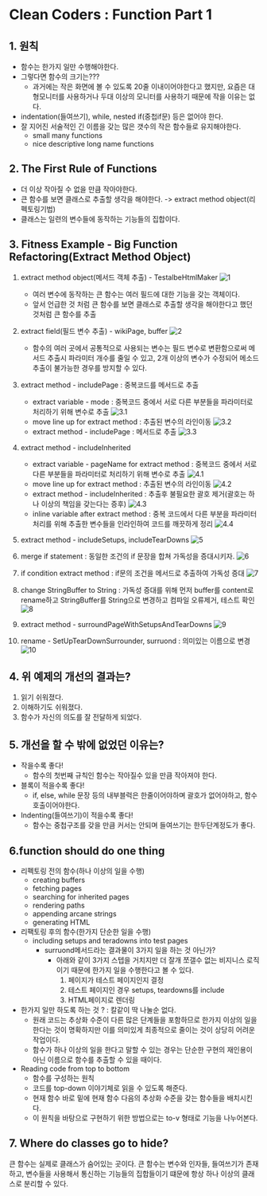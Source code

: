 
# Clean Coders : Function Part 1

## 1. 원칙
- 함수는 한가지 일만 수행해야한다.
- 그렇다면 함수의 크기는???
    - 과거에는 작은 화면에 볼 수 있도록 20줄 이내이어야한다고 했지만, 요즘은 대형모니터를 사용하거나 두대 이상의 모니터를 사용하기 때문에 작을 이유는 없다.
- indentation(들여쓰기), while, nested if(중첩if문) 등은 없어야 한다.
- 잘 지어진 서술적인 긴 이름을 갖는 많은 갯수의 작은 함수들로 유지해야한다.
  - small many functions
  - nice descriptive long name functions

## 2. The First Rule of Functions
- 더 이상 작아질 수 없을 만큼 작아야한다.
- 큰 함수를 보면 클래스로 추출할 생각을 해야한다. -> extract method object(리펙토링기법)
- 클래스는 일련의 변수들에 동작하는 기능들의 집합이다.

## 3. Fitness Example - Big Function Refactoring(Extract Method Object)
1. extract method object(메서드 객체 추출) - TestalbeHtmlMaker
    ![1](https://github.com/walbatrossw/develop-notes/blob/master/lecture-notes/Clean%20Coders/2.FUNCTION/fitness-example-code-diff-pic2/1.png?raw=true)
    - 여러 변수에 동작하는 큰 함수는 여러 필드에 대한 기능을 갖는 객체이다.
    - 앞서 언급한 것 처럼 큰 함수를 보면 클래스로 추출할 생각을 해야한다고 했던 것처럼 큰 함수를 추출
2. extract field(필드 변수 추출) - wikiPage, buffer
    ![2](https://github.com/walbatrossw/develop-notes/blob/master/lecture-notes/Clean%20Coders/2.FUNCTION/fitness-example-code-diff-pic2/2.png?raw=true)
    - 함수의 여러 곳에서 공통적으로 사용되는 변수는 필드 변수로 변환함으로써 메서드 추출시 파라미터 개수를 줄일 수 있고, 2개 이상의 변수가 수정되어 메소드 추출이 불가능한 경우를 방지할 수 있다.
3. extract method - includePage : 중복코드를 메서드로 추출
    - extract variable - mode : 중복코드 중에서 서로 다른 부분들을 파라미터로 처리하기 위해 변수로 추출
    ![3.1](https://github.com/walbatrossw/develop-notes/blob/master/lecture-notes/Clean%20Coders/2.FUNCTION/fitness-example-code-diff-pic2/3.1.png?raw=true)
    - move line up for extract method : 추출된 변수의 라인이동
    ![3.2](https://github.com/walbatrossw/develop-notes/blob/master/lecture-notes/Clean%20Coders/2.FUNCTION/fitness-example-code-diff-pic2/3.2.png?raw=true)
    - extract method - includePage : 메서드로 추출
    ![3.3](https://github.com/walbatrossw/develop-notes/blob/master/lecture-notes/Clean%20Coders/2.FUNCTION/fitness-example-code-diff-pic2/3.3.png?raw=true)

4. extract method - includeInherited  
    - extract variable - pageName for extract method : 중복코드 중에서 서로 다른 부분들을 파라미터로 처리하기 위해 변수로 추출
    ![4.1](https://github.com/walbatrossw/develop-notes/blob/master/lecture-notes/Clean%20Coders/2.FUNCTION/fitness-example-code-diff-pic2/4.1.png?raw=true)
    - move line up for extract method : 추출된 변수의 라인이동
    ![4.2](https://github.com/walbatrossw/develop-notes/blob/master/lecture-notes/Clean%20Coders/2.FUNCTION/fitness-example-code-diff-pic2/4.2.1.png?raw=true)
    - extract method - includeInherited : 추출후 불필요한 괄호 제거(괄호는 하나 이상의 책임을 갖는다는 증후)
    ![4.3](https://github.com/walbatrossw/develop-notes/blob/master/lecture-notes/Clean%20Coders/2.FUNCTION/fitness-example-code-diff-pic2/4.3.png?raw=true)
    - inline variable after extract method : 중복 코드에서 다른 부분을 파라미터 처리를 위해 추출한 변수들을 인라인하여 코드를 깨끗하게 정리
    ![4.4](https://github.com/walbatrossw/develop-notes/blob/master/lecture-notes/Clean%20Coders/2.FUNCTION/fitness-example-code-diff-pic2/4.4.png?raw=true)

5. extract method - includeSetups, includeTearDowns
  ![5](https://github.com/walbatrossw/develop-notes/blob/master/lecture-notes/Clean%20Coders/2.FUNCTION/fitness-example-code-diff-pic2/5.png?raw=true)
6. merge if statement : 동일한 조건의 if 문장을 합쳐 가독성을 증대시키자.
  ![6](https://github.com/walbatrossw/develop-notes/blob/master/lecture-notes/Clean%20Coders/2.FUNCTION/fitness-example-code-diff-pic2/6.png?raw=true)
7. if condition extract method : if문의 조건을 메서드로 추출하여 가독성 증대
  ![7](https://github.com/walbatrossw/develop-notes/blob/master/lecture-notes/Clean%20Coders/2.FUNCTION/fitness-example-code-diff-pic2/7.png?raw=true)
8. change StringBuffer to String : 가독성 증대를 위해 먼저 buffer를 content로 rename하고 StringBuffer를 String으로 변경하고 컴파일 오류제거, 테스트 확인
  ![8](https://github.com/walbatrossw/develop-notes/blob/master/lecture-notes/Clean%20Coders/2.FUNCTION/fitness-example-code-diff-pic2/8.png?raw=true)
9. extract method - surroundPageWithSetupsAndTearDowns
  ![9](https://github.com/walbatrossw/develop-notes/blob/master/lecture-notes/Clean%20Coders/2.FUNCTION/fitness-example-code-diff-pic2/9.png?raw=true)
10. rename - SetUpTearDownSurrounder, surruond : 의미있는 이름으로 변경
  ![10](https://github.com/walbatrossw/develop-notes/blob/master/lecture-notes/Clean%20Coders/2.FUNCTION/fitness-example-code-diff-pic2/10.png?raw=true)

## 4. 위 예제의 개선의 결과는?
1. 읽기 쉬워졌다.
2. 이해하기도 쉬워졌다.
3. 함수가 자신의 의도를 잘 전달하게 되었다.

## 5. 개선을 할 수 밖에 없었던 이유는?
- 작을수록 좋다!
  - 함수의 첫번째 규칙인 함수는 작아질수 있을 만큼 작아져야 한다.
- 블록이 적을수록 좋다!
  - if, else, while 문장 등의 내부블럭은 한줄이어야하며 괄호가 없어야하고, 함수 호출이어야한다.
- Indenting(들여쓰기)이 적을수록 좋다!
  - 함수는 중첩구조를 갖을 만큼 커서는 안되며 들여쓰기는 한두단계정도가 좋다.

## 6.function should do one thing
- 리펙토링 전의 함수(하나 이상의 일을 수행)
  - creating buffers
  - fetching pages
  - searching for inherited pages
  - rendering paths
  - appending arcane strings
  - generating HTML
- 리팩토링 후의 함수(한가지 단순한 일을 수행)
  - including setups and teradowns into test pages
    * surruond메서드라는 결과물이 3가지 일을 하는 것 아닌가?
      * 아래와 같이 3가지 스텝을 거치지만 더 잘개 쪼갤수 없는 비지니스 로직이기 때문에 한가지 일을 수행한다고 볼 수 있다.
        1. 페이지가 테스트 페이지인지 결정
        2. 테스트 페이지인 경우 setups, teardowns를 include
        3. HTML페이지로 렌더링
- 한가지 일만 하도록 하는 것 ? : 칼같이 딱 나눌순 없다.
  - 원래 코드는 추상화 수준이 다른 많은 단계들을 포함하므로 한가지 이상의 일을 한다는 것이 명확하지만 이를 의미있게 최종적으로 줄이는 것이 상당히 어려운 작업이다.
  - 함수가 하나 이상의 일을 한다고 말할 수 있는 경우는 단순한 구현의 재인용이 아닌 이름으로 함수를 추출할 수 있을 때이다.
- Reading code from top to bottom
  - 함수를 구성하는 원칙
  - 코드를 top-down 이야기체로 읽을 수 있도록 해준다.
  - 현재 함수 바로 밑에 현재 함수 다음의 추상화 수준을 갖는 함수들을 배치시킨다.
  - 이 원칙을 바탕으로 구현하기 위한 방법으로는 to-v 형태로 기능을 나누어본다.

## 7. Where do classes go to hide?
큰 함수는 실제로 클래스가 숨어있는 곳이다. 큰 함수는 변수와 인자들, 들여쓰기가 존재하고, 변수들을 사용해서 통신하는 기능들의 집합들이기 떄문에 항상 하나 이상의 클래스로 분리할 수 있다.
